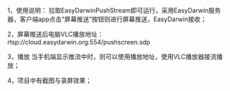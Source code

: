  
1，使用说明：
拉取EasyDarwinPushStream即可运行，采用EasyDarwin服务器，客户端app点击“屏幕推送”按钮则进行屏幕推送，EasyDarwin接收；

2，屏幕推送后电脑VLC播放地址：
rtsp://cloud.easydarwin.org:554/pushscreen.sdp

3，播放
当手机端显示推流中时，则可以使用播放地址，使用VLC播放器接流播放；

4，项目中有截图与录屏效果；

